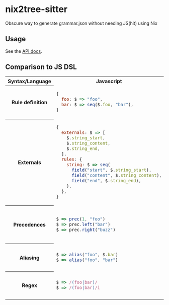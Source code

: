 # nix2tree-sitter

Obscure way to generate grammar.json without needing JS(hit) using Nix

## Usage

See the [API docs](API.md).

## Comparison to JS DSL

<table border="0">
  <tr>
  <th>Syntax/Language</th>
  <th>Javascript</th>
  <th>Nix</th>
  </tr>

  <tr>
  <th>Rule definition</th>
  <td>

```js
{
  foo: $ => "foo",
  bar: $ => seq($.foo, "bar"),
}
```

  </td>
  <td>

```nix
[
  (rule "foo" (s: "foo"))
  (rule "bar" (s: seq [s.foo "bar"]))
]
```

  </td>
  </tr>

  <tr>
  <th>Externals</th>
  <td>

```js
{
  externals: $ => [
    $.string_start,
    $.string_content,
    $.string_end,
  ],
  rules: {
    string: $ => seq(
      field("start", $.string_start),
      field("content", $.string_content),
      field("end", $.string_end),
    ),
  },
}
```

  </td>
  <td>

```nix
{
  externals = [
    "string_start"
    "string_content"
    "string_end"
  ];
  rules = [
    (rule "string" (s: seq [
      (field "start" s.string_start)
      (field "content" s.string_content)
      (field "end" s.string_end)
    ]))
  ];
}
```

  </td>
  </tr>

  <tr>
  <th>Precedences</th>
  <td>

```js
$ => prec(1, "foo")
$ => prec.left("bar")
$ => prec.right("buzz")
```

  </td>
  <td>

```nix
s: prec 1 "foo"
```

```nix
s: prec.left 0 "bar"
```

```nix
s: prec.right 0 "buzz"
```

  </td>
  </tr>

  <tr>
  <th>Aliasing</th>
  <td>

```js
$ => alias("foo", $.bar)
$ => alias("foo", "bar")
```

  </td>
  <td>

```nix
s: alias "foo" (s "bar")
```
```nix
s: alias "foo" "bar"
```

  </td>
  </tr>

  <tr>
  <th>Regex</th>
  <td>

```js
$ => /(foo|bar)/
$ => /(foo|bar)/i
```

  </td>
  <td>

```nix
s: R"(foo|bar)"
```
```nix
s: regexWithFlags "i" "(foo|bar)"
```

  </td>
  </tr>
</table>
